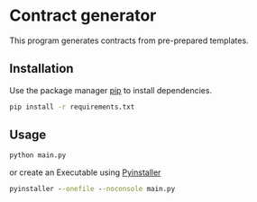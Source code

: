 # Contract generator
This program generates contracts from pre-prepared templates.

## Installation

Use the package manager [pip](https://pip.pypa.io/en/stable/) to install dependencies.

```cmd
pip install -r requirements.txt
```

## Usage
```cmd
python main.py
```
or create an Executable using [Pyinstaller](https://www.pyinstaller.org/)
```cmd
pyinstaller --onefile --noconsole main.py
```
